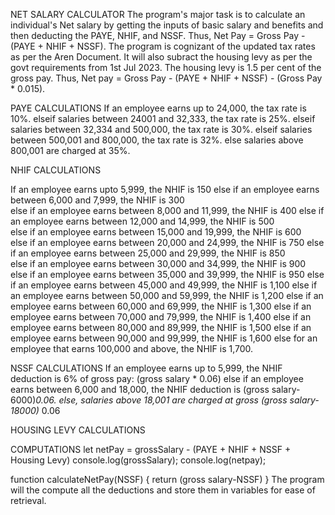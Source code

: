 NET SALARY CALCULATOR
The program's major task is to calculate an individual's Net salary by getting the inputs of basic salary 
and benefits and then deducting the PAYE, NHIF, and NSSF. Thus, Net Pay = Gross Pay - (PAYE + NHIF + NSSF).
The program is cognizant of the updated tax rates as per the Aren Document. It will also subract the housing 
levy as per the govt requirements from 1st Jul 2023.
The housing levy is 1.5 per cent of the gross pay. Thus, Net pay = Gross Pay - (PAYE + NHIF + NSSF) - (Gross Pay * 0.015).


PAYE CALCULATIONS
If an employee earns up to 24,000, the tax rate is 10%.
elseif salaries between 24001 and 32,333, the tax rate is 25%.
elseif salaries between 32,334 and 500,000, the tax rate is 30%.
elseif salaries between 500,001 and 800,000, the tax rate is 32%.
else salaries above 800,001 are charged at 35%.



NHIF CALCULATIONS

If an employee earns upto 5,999, the NHIF is 150
else if an employee earns between 6,000 and 7,999, the NHIF is 300	
else if an employee earns between 8,000 and 11,999, the NHIF is 400	
else if an employee earns between 12,000 and 14,999, the NHIF is 500	
else if an employee earns between 15,000 and 19,999, the NHIF is 600	
else if an employee earns between 20,000 and 24,999, the NHIF is 750
else if an employee earns between 25,000 and 29,999, the NHIF is 850	
else if an employee earns between 30,000 and 34,999, the NHIF is 900	
else if an employee earns between 35,000 and 39,999, the NHIF is 950
else if an employee earns between 45,000 and 49,999, the NHIF is 1,100
else if an employee earns between 50,000 and 59,999, the NHIF is 1,200
else if an employee earns between 60,000 and 69,999, the NHIF is 1,300
else if an employee earns between 70,000 and 79,999, the NHIF is 1,400
else if an employee earns between 80,000 and 89,999, the NHIF is 1,500
else if an employee earns between 90,000 and 99,999, the NHIF is 1,600
else for an employee that earns 100,000 and above, the NHIF is 1,700.


NSSF CALCULATIONS
If an employee earns up to 5,999, the NHIF deduction is 6% of gross pay: (gross salary * 0.06)
else if an employee earns between 6,000 and 18,000, the NHIF deduction is (gross salary-6000)*0.06.
else, salaries above 18,001 are charged at gross (gross salary-18000)* 0.06

HOUSING LEVY CALCULATIONS


COMPUTATIONS
let netPay = grossSalary - (PAYE + NHIF + NSSF + Housing Levy)
console.log(grossSalary);
console.log(netpay);

function calculateNetPay(NSSF) {
    return (gross salary-NSSF)
}
The program will the compute all the deductions and store them in variables for ease of retrieval. 	 
